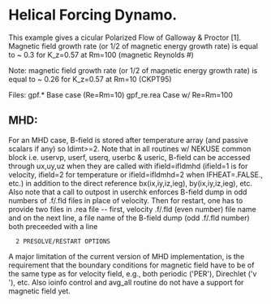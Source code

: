 # Helical Forcing Dynamo.

This example gives a cicular Polarized Flow of Galloway & Proctor [1]. 
Magnetic field growth rate (or 1/2 of magnetic energy growth rate)
is equal to ~ 0.3  for K_z=0.57 at Rm=100 (magnetic Reynolds #)

Note: magnetic field growth rate (or 1/2 of magnetic energy growth
rate) is equal to ~ 0.26  for K_z=0.57 at Rm=10 (CKPT95)

Files:
        gpf.*		Base case (Re=Rm=10)
        gpf_re.rea	Case  w/ Re=Rm=100

## MHD:

For an MHD case, B-field is stored after temperature array
(and passive scalars if any) so ldimt>=2.  Note that in all routines
w/ NEKUSE common block i.e. uservp, userf, userq, userbc & useric,
B-field can be accessed through ux,uy,uz when
they are called with ifield=ifldmhd (ifield=1 is for velocity,
ifield=2 for temperature or ifield=ifldmhd=2 when IFHEAT=.FALSE.,
etc.) in addition to the direct reference bx(ix,iy,iz,ieg),
by(ix,iy,iz,ieg), etc.
Also  note that a call to outpost in userchk enforces B-field dump
in odd numbers of .f/.fld files in place of velocity. Then for
restart, one has to provide two files in .rea file -- first,
velocity .f/.fld (even number) file name and on the next line, a
file name of the B-field dump (odd .f/.fld number) both preceeded
with a line

      2 PRESOLVE/RESTART OPTIONS

A major limitation of the current version of MHD implementation,
is the requirement that the boundary conditions for magnetic field 
have to be of the same type as for velocity  field, e.g.,
both periodic ('PER'), Direchlet ('v  '), etc.
Also ioinfo control and avg_all routine do not have a support 
for magnetic field yet.
